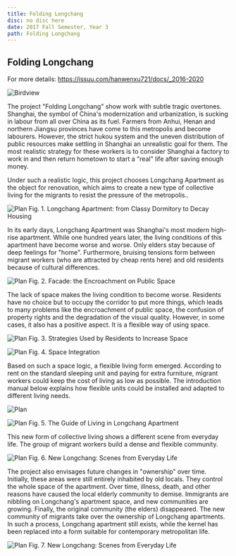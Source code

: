 ```yaml
---
title: Folding Longchang
disc: no disc here
date: 2017 Fall Semester, Year 3
path: Folding Longchang
---
```

<special>
</special>

## Folding Longchang

For more details: https://issuu.com/hanwenxu721/docs/_2016-2020


![Birdview](../images/articles/design_04/0.jpg)


The project "Folding Longchang" show work with subtle tragic overtones. Shanghai, the symbol of China's modernization and urbanization, is sucking in labour from all over China as its fuel. Farmers from Anhui, Henan and northern Jiangsu provinces have come to this metropolis and become labourers. However, the strict hukou system and the uneven distribution of public resources make settling in Shanghai an unrealistic goal for them. The most realistic strategy for these workers is to consider Shanghai a factory to work in and then return hometown to start a "real" life after saving enough money.

Under such a realistic logic, this project chooses Longchang Apartment as the object for renovation, which aims to create a new type of collective living for the migrants to resist the pressure of the metropolis..


![Plan](../images/articles/design_04/1.jpg)
Fig. 1. Longchang Apartment: from Classy Dormitory to Decay Housing

In its early days, Longchang Apartment was Shanghai's most modern high-rise apartment. While one hundred years later, the living conditions of this apartment have become worse and worse. Only elders stay because of deep feelings for "home". Furthermore, bruising tensions form between migrant workers (who are attracted by cheap rents here) and old residents because of cultural differences.

![Plan](../images/articles/design_04/2.jpg)
Fig. 2. Facade: the Encroachment on Public Space


The lack of space makes the living condition to become worse. Residents have no choice but to occupy the corridor to put more things, which leads to many problems like the encroachment of public space, the confusion of property rights and the degradation of the visual quality. However, in some cases, it also has a positive aspect. It is a flexible way of using space.

![Plan](../images/articles/design_04/3-1.jpg)
Fig. 3. Strategies Used by Residents to Increase Space

![Plan](../images/articles/design_04/4.jpg)
Fig. 4. Space Integration


Based on such a space logic, a flexible living form emerged. According to rent on the standard sleeping unit and paying for extra furniture, migrant workers could keep the cost of living as low as possible. The introduction manual below explains how flexible units could be installed and adapted to different living needs.

![Plan](../images/articles/design_04/5.jpg)

![Plan](../images/articles/design_04/5-2.jpg)
Fig. 5. The Guide of Living in Longchang Apartment


This new form of collective living shows a different scene from everyday life. The group of migrant workers build a dense and flexible community.

![Plan](../images/articles/design_04/6.jpg)
Fig. 6. New Longchang: Scenes from Everyday Life


The project also envisages future changes in "ownership" over time. Initially, these areas were still entirely inhabited by old locals. They control the whole space of the apartment. Over time, illness, death, and other reasons have caused the local elderly community to demise. Immigrants are nibbling on Longchang's apartment space, and new communities are growing. Finally, the original community (the elders) disappeared. The new community of migrants take over the ownership of Longchang apartments. In such a process, Longchang apartment still exists, while the kernel has been replaced into a form suitable for contemporary metropolitan life.

![Plan](../images/articles/design_04/7.jpg)
Fig. 7. New Longchang: Scenes from Everyday Life